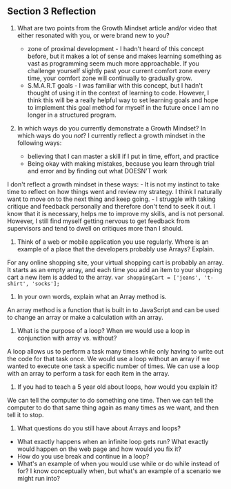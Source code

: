 ## Section 3 Reflection

1. What are two points from the Growth Mindset article and/or video that either resonated with you, or were brand new to you?

   - zone of proximal development - I hadn't heard of this concept before, but it makes a lot of sense and makes learning something as vast as programming seem much more approachable. If you challenge yourself slightly past your current comfort zone every time, your comfort zone will continually to gradually grow.
   - S.M.A.R.T goals - I was familiar with this concept, but I hadn't thought of using it in the context of learning to code. However, I think this will be a really helpful way to set learning goals and hope to implement this goal method for myself in the future once I am no longer in a structured program.

1. In which ways do you currently demonstrate a Growth Mindset? In which ways do you _not_?
   I currently reflect a growth mindset in the following ways:
      - believing that I can master a skill if I put in time, effort, and practice
      - Being okay with making mistakes, because you learn through trial and error and by finding out what DOESN'T work

  I don't reflect a growth mindset in these ways:
      - It is not my instinct to take time to reflect on how things went and review my strategy. I think I naturally want to move on to the next thing and keep going.
      - I struggle with taking critique and feedback personally and therefore don't tend to seek it out. I know that it is necessary, helps me to improve my skills, and is not personal. However, I still find myself getting nervous to get feedback from supervisors and tend to dwell on critiques more than I should.

1. Think of a web or mobile application you use regularly. Where is an example of a place that the developers probably use Arrays? Explain.

  For any online shopping site, your virtual shopping cart is probably an array. It starts as an empty array, and each time you add an item to your shopping cart a new item is added to the array. `var shoppingCart = ['jeans', 't-shirt', 'socks'];`

1. In your own words, explain what an Array method is.

  An array method is a function that is built in to JavaScript and can be used to change an array or make a calculation with an array.

1. What is the purpose of a loop? When we would use a loop in conjunction with array vs. without?

  A loop allows us to perform a task many times while only having to write out the code for that task once. We would use a loop without an array if we wanted to execute one task a specific number of times. We can use a loop with an array to perform a task for each item in the array.

1. If you had to teach a 5 year old about loops, how would you explain it?

  We can tell the computer to do something one time. Then we can tell the computer to do that same thing again as many times as we want, and then tell it to stop.

1. What questions do you still have about Arrays and loops?

  - What exactly happens when an infinite loop gets run? What exactly would happen on the web page and how would you fix it?
  - How do you use break and continue in a loop?
  - What's an example of when you would use while or do while instead of for? I know conceptually when, but what's an example of a scenario we might run into?
